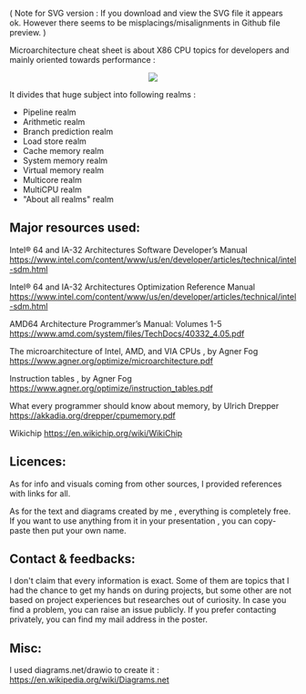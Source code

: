 ( Note for SVG version : If you download and view the SVG file it appears ok. However there seems to be misplacings/misalignments in Github file preview. )

Microarchitecture cheat sheet is about X86 CPU topics for developers and mainly oriented towards performance :

<p align="center">  
<img src="https://github.com/akhin/microarchitecture-cheatsheet/blob/main/snapshot.png">       
</p>

It divides that huge subject into following realms :
    
- Pipeline realm
- Arithmetic realm
- Branch prediction realm
- Load store realm
- Cache memory realm
- System memory realm
- Virtual memory realm
- Multicore realm
- MultiCPU realm
- "About all realms" realm

## <a name="Resources">**Major resources used:** 

Intel® 64 and IA-32 Architectures Software Developer’s Manual
https://www.intel.com/content/www/us/en/developer/articles/technical/intel-sdm.html

Intel® 64 and IA-32 Architectures Optimization Reference Manual
https://www.intel.com/content/www/us/en/developer/articles/technical/intel-sdm.html

AMD64 Architecture Programmer’s Manual: Volumes 1-5
https://www.amd.com/system/files/TechDocs/40332_4.05.pdf

The microarchitecture of Intel, AMD, and VIA CPUs , by Agner Fog
https://www.agner.org/optimize/microarchitecture.pdf

Instruction tables , by Agner Fog 
https://www.agner.org/optimize/instruction_tables.pdf

What every programmer should know about memory, by Ulrich Drepper
https://akkadia.org/drepper/cpumemory.pdf

Wikichip
https://en.wikichip.org/wiki/WikiChip

## <a name="Licences">**Licences:** 
As for info and visuals coming from other sources, I provided references with links for all.

As for the text and diagrams created by me , everything is completely free.
If you want to use anything from it in your presentation , you can copy-paste then put your own name.
        
## <a name="Feedbacks">**Contact & feedbacks:** 
I don't claim that every information is exact. Some of them are topics that I had the chance to get my hands on during projects, but some other are not based on project experiences but researches out of curiosity.
In case you find a problem, you can raise an issue publicly. 
If you prefer contacting privately, you can find my mail address in the poster.

## <a name="Misc">**Misc:** 
I used diagrams.net/drawio to create it :
https://en.wikipedia.org/wiki/Diagrams.net